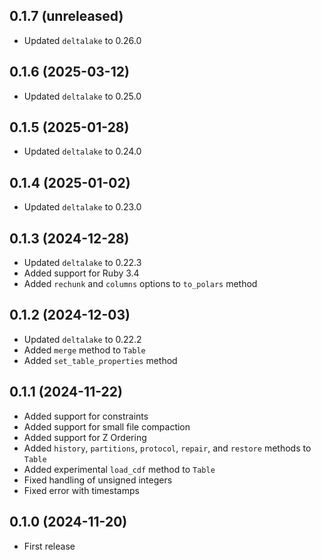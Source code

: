 ## 0.1.7 (unreleased)

- Updated `deltalake` to 0.26.0

## 0.1.6 (2025-03-12)

- Updated `deltalake` to 0.25.0

## 0.1.5 (2025-01-28)

- Updated `deltalake` to 0.24.0

## 0.1.4 (2025-01-02)

- Updated `deltalake` to 0.23.0

## 0.1.3 (2024-12-28)

- Updated `deltalake` to 0.22.3
- Added support for Ruby 3.4
- Added `rechunk` and `columns` options to `to_polars` method

## 0.1.2 (2024-12-03)

- Updated `deltalake` to 0.22.2
- Added `merge` method to `Table`
- Added `set_table_properties` method

## 0.1.1 (2024-11-22)

- Added support for constraints
- Added support for small file compaction
- Added support for Z Ordering
- Added `history`, `partitions`, `protocol`, `repair`, and `restore` methods to `Table`
- Added experimental `load_cdf` method to `Table`
- Fixed handling of unsigned integers
- Fixed error with timestamps

## 0.1.0 (2024-11-20)

- First release
